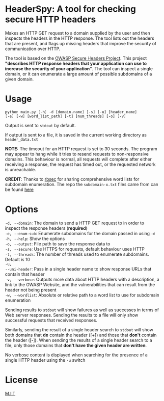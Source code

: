 # HeaderSpy: A tool for checking secure HTTP headers

Makes an HTTP GET request to a domain supplied by the user and then inspects the headers in the HTTP response. The tool 
lists out the headers that are present, and flags up missing headers that improve the security of communication over HTTP.

The tool is based on the <a href="https://owasp.org/www-project-secure-headers/">OWASP Secure Headers Project</a>. This
project **"describes HTTP response headers that your application can use to increase the security of your application"**.
The tool can inspect a single domain, or it can enumerate a large amount of possible subdomains of a given domain.

# Usage

<code>python main.py [-h] -d [domain.name] [-s] [-u] [header_name] [-e] [-w] [word_list_path] [-t] [num_threads] [-o] [-v]</code>

Output is sent to <code>stdout</code> by default.

If output is sent to a file, it is saved in the current working directory as <code>header_data.txt</code>

**NOTE:** The timeout for an HTTP request is set to 30 seconds. The program may appear to hang while it tries to 
resend requests to non-responsive domains. This behaviour is normal, all requests will complete after either receiving 
a response, the request has timed out, or the requested network is unreachable. 

**CREDIT**: Thanks to <a href="https://github.com/rbsec/" target="_blank" rel="noopener noreferrer">rbsec</a> for 
sharing comprehensive word lists for subdomain enumeration. The repo the <code>subdomain-x.txt</code> files came 
from can be found <a href="https://github.com/rbsec/dnscan" target="_blank" rel="noopener noreferrer">here</a>

# Options

<code>-d, --domain</code>: The domain to send a HTTP GET request to in order to inspect the response headers (**required**)
<br>
<code>-e, --enum-sub</code>: Enumerate subdomains for the domain passed in using <code>-d</code> 
<br>
<code>-h, --help</code>: Show the options
<br>
<code>-o, --output</code>: File path to save the response data to
<br>
<code>-s, --secure</code>: Use HTTPS for requests, default behaviour uses HTTP 
<br>
<code>-t, --threads</code>: The number of threads used to enumerate subdomains. Default is 10
<br>
<code>-u, --uni-header</code>: Pass in a single header name to show response URLs that contain that header
<br>
<code>-v, --verbose</code>: Outputs more data about HTTP headers with a description, a link to the OWASP Website, and
the vulnerabilities that can result from the header not being present
<br>
<code>-w, --wordlist</code>: Absolute or relative path to a word list to use for subdomain enumeration
<br>

Sending results to <code>stdout</code> will show failures as well as successes in terms of Web server responses.
Sending the results to a file will only show successful requests that received responses.

Similarly, sending the result of a single header search to <code>stdout</code> will show both domains that **do** 
contain the header ([+]) and those that **don't** contain the header ([-]). When sending the results of a single 
header search to a file, only those domains that **don't have the given header are written**.

No verbose content is displayed when searching for the presence of a single HTTP header using the <code>-u</code> switch

# License

<a href="https://github.com/sedexdev/header_spy/blob/main/LICENSE">M.I.T</a>

